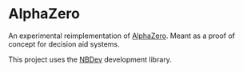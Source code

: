 # AlphaZero



An experimental reimplementation of [AlphaZero](https://en.wikipedia.org/wiki/AlphaZero). Meant as a proof of concept for decision aid systems.

This project uses the [NBDev](https://github.com/fastai/nbdev/tree/master/) development library.
